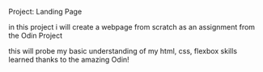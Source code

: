 Project: Landing Page

in this project i will create a webpage from scratch as an assignment from the Odin Project

this will probe my basic understanding of my html, css, flexbox skills learned thanks to the amazing Odin!
